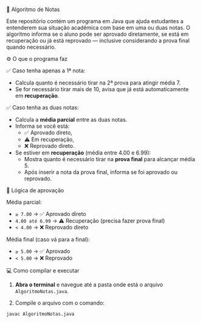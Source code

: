 📘 Algoritmo de Notas

Este repositório contém um programa em Java que ajuda estudantes a entenderem sua situação acadêmica com base em uma ou duas notas. O algoritmo informa se o aluno pode ser aprovado diretamente, se está em recuperação ou já está reprovado — inclusive considerando a prova final quando necessário.


⚙️ O que o programa faz

✅ Caso tenha apenas a 1ª nota:
- Calcula quanto é necessário tirar na 2ª prova para atingir média 7.
- Se for necessário tirar mais de 10, avisa que já está automaticamente em **recuperação**.

✅ Caso tenha as duas notas:
- Calcula a **média parcial** entre as duas notas.
- Informa se você está:
  - ✅ Aprovado direto,
  - ⚠️ Em recuperação,
  - ❌ Reprovado direto.
- Se estiver em **recuperação** (média entre 4.00 e 6.99):
  - Mostra quanto é necessário tirar na **prova final** para alcançar média 5.
  - Após inserir a nota da prova final, informa se foi aprovado ou reprovado.


🧠 Lógica de aprovação

Média parcial:
- `≥ 7.00` → ✅ Aprovado direto  
- `4.00 até 6.99` → ⚠️ Recuperação (precisa fazer prova final)  
- `< 4.00` → ❌ Reprovado direto  

Média final (caso vá para a final):
- `≥ 5.00` → ✅ Aprovado  
- `< 5.00` → ❌ Reprovado


💻 Como compilar e executar

1. **Abra o terminal** e navegue até a pasta onde está o arquivo `AlgoritmoNotas.java`.

2. Compile o arquivo com o comando:
```bash
javac AlgoritmoNotas.java
